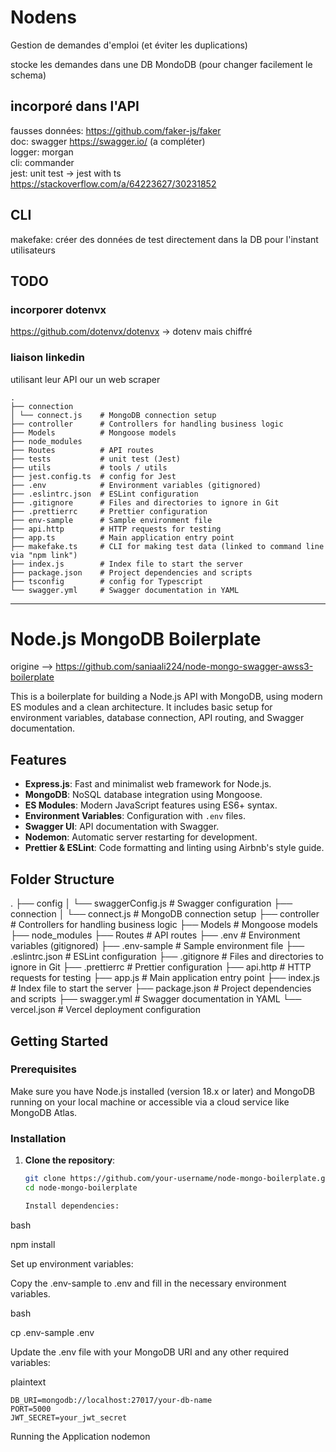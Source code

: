 
# Nodens

Gestion de demandes d'emploi (et éviter les duplications)

stocke les demandes dans une DB MondoDB (pour changer facilement le schema)


## incorporé dans l'API

fausses données: https://github.com/faker-js/faker  
doc: swagger https://swagger.io/ (a compléter)  
logger: morgan  
cli: commander  
jest: unit test -> jest with ts https://stackoverflow.com/a/64223627/30231852  

## CLI
makefake: créer des données de test directement dans la DB
    pour l'instant utilisateurs



## TODO

### incorporer dotenvx 
https://github.com/dotenvx/dotenvx -> dotenv mais chiffré

### liaison linkedin
utilisant leur API our un web scraper



```text
.
├── connection
│ └── connect.js    # MongoDB connection setup
├── controller      # Controllers for handling business logic
├── Models          # Mongoose models
├── node_modules
├── Routes          # API routes
├── tests           # unit test (Jest)
├── utils           # tools / utils
├── jest.config.ts  # config for Jest
├── .env            # Environment variables (gitignored)
├── .eslintrc.json  # ESLint configuration
├── .gitignore      # Files and directories to ignore in Git
├── .prettierrc     # Prettier configuration
├── env-sample      # Sample environment file
├── api.http        # HTTP requests for testing
├── app.ts          # Main application entry point
├── makefake.ts     # CLI for making test data (linked to command line via "npm link")
├── index.js        # Index file to start the server
├── package.json    # Project dependencies and scripts
├── tsconfig        # config for Typescript
└── swagger.yml     # Swagger documentation in YAML
```


-------------------------------------------------------------------------------------------

# Node.js MongoDB Boilerplate 
origine --> https://github.com/saniaali224/node-mongo-swagger-awss3-boilerplate

This is a boilerplate for building a Node.js API with MongoDB, using modern ES modules and a clean architecture. It includes basic setup for environment variables, database connection, API routing, and Swagger documentation.

## Features

- **Express.js**: Fast and minimalist web framework for Node.js.
- **MongoDB**: NoSQL database integration using Mongoose.
- **ES Modules**: Modern JavaScript features using ES6+ syntax.
- **Environment Variables**: Configuration with `.env` files.
- **Swagger UI**: API documentation with Swagger.
- **Nodemon**: Automatic server restarting for development.
- **Prettier & ESLint**: Code formatting and linting using Airbnb's style guide.

## Folder Structure

.
├── config
│ └── swaggerConfig.js # Swagger configuration
├── connection
│ └── connect.js # MongoDB connection setup
├── controller # Controllers for handling business logic
├── Models # Mongoose models
├── node_modules
├── Routes # API routes
├── .env # Environment variables (gitignored)
├── .env-sample # Sample environment file
├── .eslintrc.json # ESLint configuration
├── .gitignore # Files and directories to ignore in Git
├── .prettierrc # Prettier configuration
├── api.http # HTTP requests for testing
├── app.js # Main application entry point
├── index.js # Index file to start the server
├── package.json # Project dependencies and scripts
├── swagger.yml # Swagger documentation in YAML
└── vercel.json # Vercel deployment configuration

## Getting Started

### Prerequisites

Make sure you have Node.js installed (version 18.x or later) and MongoDB running on your local machine or accessible via a cloud service like MongoDB Atlas.

### Installation

1. **Clone the repository**:

   ```bash
   git clone https://github.com/your-username/node-mongo-boilerplate.git
   cd node-mongo-boilerplate

   Install dependencies:
   ```

bash

npm install

Set up environment variables:

Copy the .env-sample to .env and fill in the necessary environment variables.

bash

cp .env-sample .env

Update the .env file with your MongoDB URI and any other required variables:

plaintext

    DB_URI=mongodb://localhost:27017/your-db-name
    PORT=5000
    JWT_SECRET=your_jwt_secret

Running the Application
nodemon
